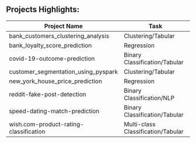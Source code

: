 ## Projects Highlights:


| Project Name              | Task                                             | 
|---------------------------|----------------------------------------------------|
| bank_customers_clustering_analysis                     | Clustering/Tabular            |
| bank_loyalty_score_prediction                          | Regression            |
| covid-19-outcome-prediction                            | Binary Classification/Tabular            |
| customer_segmentation_using_pyspark                    | Clustering/Tabular            |
| new_york_house_price_prediction                        | Regression            |
| reddit-fake-post-detection                             | Binary Classification/NLP            |
| speed-dating-match-prediction                          | Binary Classification/Tabular                    |
| wish.com-product-rating-classification                 | Multi-class Classification/Tabular                   |
